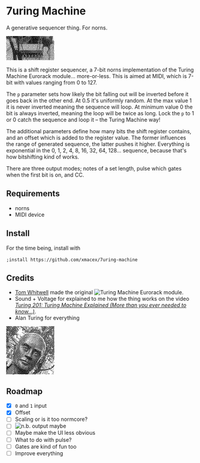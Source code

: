 # 7uring Machine

A generative sequencer thing. For norns.

![SN74HC163N](img/sn74hc163n-dithering.gif)

This is a shift register sequencer, a 7-bit norns implementation of the Turing Machine Eurorack module... more-or-less. This is aimed at MIDI, which is 7-bit with values ranging from 0 to 127.

The `p` parameter sets how likely the bit falling out will be inverted before it goes back in the other end. At 0.5 it's uniformly random. At the max value 1 it is never inverted meaning the sequence will loop. At minimum value 0 the bit is always inverted, meaning the loop will be twice as long. Lock the `p` to 1 or 0 catch the sequence and loop it – the Turing Machine way!

The additional parameters define how many bits the shift register contains, and an offset which is added to the register value. The former influences the range of generated sequence, the latter pushes it higher. Everything is exponential in the 0, 1, 2, 4, 8, 16, 32, 64, 128... sequence, because that's how bitshifting kind of works.

There are three output modes; notes of a set length, pulse which gates when the first bit is on, and CC.

## Requirements

- norns
- MIDI device

## Install

For the time being, install with

```
;install https://github.com/xmacex/7uring-machine
```

## Credits

- [Tom Whitwell](https://artmusictech.libsyn.com/podcast-212-tom-whitwell-music-thing) made the original ![Turing Machine](https://github.com/TomWhitwell/TuringMachine) Eurorack module.
- Sound + Voltage for explained to me how the thing works on the video [*Turing 201: Turing Machine Explained (More than you ever needed to know...)*](https://www.youtube.com/watch?v=va2XAdFtmeU).
- Alan Turing for everything

![Sir Alan Turing in Manchester 2018](img/alan_dithering.gif)

## Roadmap

  * [x] `0` and `1` input
  * [x] Offset
  * [ ] Scaling or is it too normcore?
  * [ ] ![n.b.](https://llllllll.co/t/n-b-et-al-v0-1/60374/) output maybe
  * [ ] Maybe make the UI less obvious
  * [ ] What to do with pulse?
  * [ ] Gates are kind of fun too
  * [ ] Improve everything
